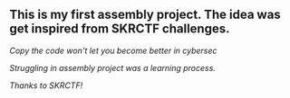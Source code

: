 ## This is my first assembly project. The idea was get inspired from SKRCTF challenges.

*Copy the code won't let you become better in cybersec*

*Struggling in assembly project was a learning process.*

*Thanks to SKRCTF!*



